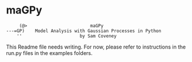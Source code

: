 # maGPy

         (@>                        maGPy    
    ---=GP)    Model Analysis with Gaussian Processes in Python  
        ''                      by Sam Coveney                 


This Readme file needs writing. For now, please refer to instructions in the run.py files in the examples folders.

